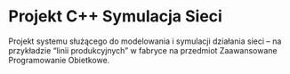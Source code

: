 # Projekt C++ Symulacja Sieci
Projekt systemu służącego do modelowania i symulacji działania sieci – na przykładzie “linii produkcyjnych” w fabryce na przedmiot Zaawansowane Programowanie Obietkowe.
